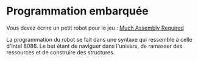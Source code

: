 # Programmation embarquée

Vous devez écrire un petit robot pour le jeu :
[Much Assembly Required](//muchassemblyrequired.com)

La programmation du robot se fait dans une syntaxe qui ressemble à celle
d'Intel 8086. Le but étant de naviguer dans l'univers, de ramasser des
ressources et de construire des structures.
